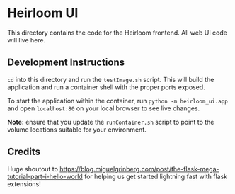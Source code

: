 # Heirloom UI
This directory contains the code for the Heirloom frontend. All web UI code will live here.

## Development Instructions
`cd` into this directory and run the `testImage.sh` script. This will build the application and run a container shell with the proper ports exposed.

To start the application within the container, run `python -m heirloom_ui.app` and open `localhost:80` on your local browser to see live changes.

**Note:** ensure that you update the `runContainer.sh` script to point to the volume locations suitable for your environment.

## Credits
Huge shoutout to https://blog.miguelgrinberg.com/post/the-flask-mega-tutorial-part-i-hello-world for helping us get started lightning fast with flask extensions!